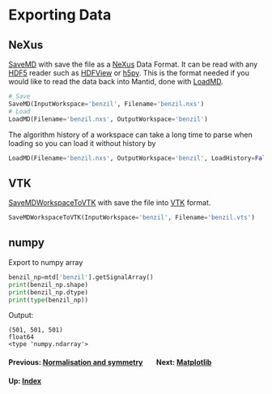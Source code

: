 # Exporting Data

## NeXus

[SaveMD](http://docs.mantidproject.org/nightly/algorithms/SaveMD.html)
with save the file as a [NeXus](http://www.nexusformat.org) Data
Format. It can be read with any [HDF5](https://www.hdfgroup.org)
reader such as
[HDFView](https://support.hdfgroup.org/products/java/hdfview) or
[h5py](http://www.h5py.org). This is the format needed if you would
like to read the data back into Mantid, done with
[LoadMD](http://docs.mantidproject.org/nightly/algorithms/LoadMD.html).


```python
# Save
SaveMD(InputWorkspace='benzil', Filename='benzil.nxs')
# Load
LoadMD(Filename='benzil.nxs', OutputWorkspace='benzil')
```

The algorithm history of a workspace can take a long time to parse
when loading so you can load it without history by
```python
LoadMD(Filename='benzil.nxs', OutputWorkspace='benzil', LoadHistory=False)
```

## VTK

[SaveMDWorkspaceToVTK](http://docs.mantidproject.org/nightly/algorithms/SaveMDWorkspaceToVTK.html)
with save the file into [VTK](http://www.vtk.org) format.

```python
SaveMDWorkspaceToVTK(InputWorkspace='benzil', Filename='benzil.vts')
```

## numpy

Export to numpy array
```python
benzil_np=mtd['benzil'].getSignalArray()
print(benzil_np.shape)
print(benzil_np.dtype)
print(type(benzil_np))
```

Output:
```
(501, 501, 501)
float64
<type 'numpy.ndarray'>
```

#### Previous: [Normalisation and symmetry](reduction) &nbsp;&nbsp;&nbsp;&nbsp;&nbsp;&nbsp; Next: [Matplotlib](matplotlib)
#### Up: [Index](index)
